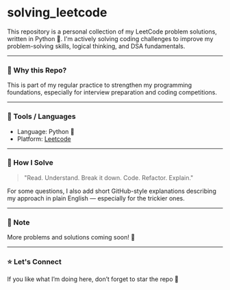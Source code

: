 # solving_leetcode

This repository is a personal collection of my LeetCode problem solutions, written in Python 🐍. I'm actively solving coding challenges to improve my problem-solving skills, logical thinking, and DSA fundamentals.

---

### 🧠 Why this Repo?<br/>
This is part of my regular practice to strengthen my programming foundations, especially for interview preparation and coding competitions.

---

### 🔧 Tools / Languages

- Language: Python 🐍
- Platform: [Leetcode](https://leetcode.com/)

---

### 🚀 How I Solve

> "Read. Understand. Break it down. Code. Refactor. Explain."

For some questions, I also add short GitHub-style explanations describing my approach in plain English — especially for the trickier ones.

---

### 📌 Note
More problems and solutions coming soon! 🌱

---

### ⭐ Let's Connect

If you like what I’m doing here, don’t forget to star the repo 🌟



